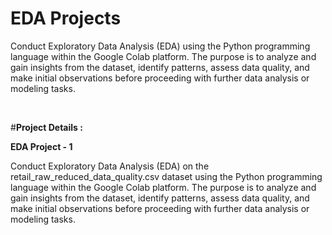 # EDA Projects

Conduct Exploratory Data Analysis (EDA) using the Python programming language within the Google Colab platform. The purpose is to analyze and gain insights from the dataset, identify patterns, assess data quality, and make initial observations before proceeding with further data analysis or modeling tasks.

<br>

#**Project Details :**

**EDA Project - 1**

Conduct Exploratory Data Analysis (EDA) on the retail_raw_reduced_data_quality.csv dataset using the Python programming language within the Google Colab platform. The purpose is to analyze and gain insights from the dataset, identify patterns, assess data quality, and make initial observations before proceeding with further data analysis or modeling tasks.
